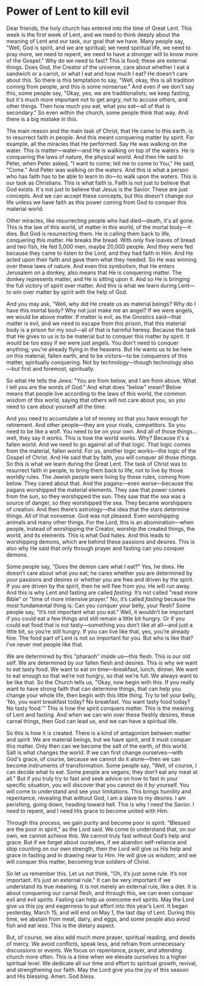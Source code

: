 # Power of Lent to kill evil

Dear friends, the holy church has entered into the time of Great Lent. This week is the first week of Lent, and we need to think deeply about the meaning of Lent and our task, our goal that we have. Many people say, "Well, God is spirit, and we are spiritual; we need spiritual life, we need to pray more, we need to repent, we need to have a stronger will to know more of the Gospel." Why do we need to fast? This is food; these are external things. Does God, the Creator of the universe, care about whether I eat a sandwich or a carrot, or what I eat and how much I eat? He doesn't care about this. So there is this temptation to say, "Well, okay, this is all tradition coming from people, and this is some nonsense." And even if we don't say this, some people say, "Okay, yes, we are traditionalists; we keep fasting, but it's much more important not to get angry, not to accuse others, and other things. Then how much you eat, what you eat—all of that is secondary." So even within the church, some people think that way. And there is a big mistake in this.

The main reason and the main task of Christ, that He came to this earth, is to resurrect faith in people. And this meant conquering matter by spirit. For example, all the miracles that He performed. Say He was walking on the water. This is matter—water—and He is walking on top of the waters. He is conquering the laws of nature, the physical world. And then He said to Peter, when Peter asked, "I want to come; tell me to come to You," He said, "Come." And Peter was walking on the waters. And this is what a person who has faith has to be able to learn to do—to walk upon the waters. This is our task as Christians. This is what faith is. Faith is not just to believe that God exists. It's not just to believe that Jesus is the Savior. These are just concepts. And we can accept these concepts, but this doesn't change our life unless we have faith as this power coming from God to conquer this material world.

Other miracles, like resurrecting people who had died—death, it's all gone. This is the law of this world, of matter in this world, of the mortal body—it dies. But God is resurrecting them. He is calling them back to life, conquering this matter. He breaks the bread. With only five loaves of bread and two fish, He fed 5,000 men, maybe 20,000 people. And they were fed because they came to listen to the Lord, and they had faith in Him. And He acted upon their faith and gave them what they needed. So He was winning over these laws of nature. And even this symbolism, that He enters Jerusalem on a donkey, also means that He is conquering matter. The donkey represents matter, and He is sitting upon it. And so He is bringing the full victory of spirit over matter. And this is what we learn during Lent—to win over matter by spirit with the help of God.

And you may ask, "Well, why did He create us as material beings? Why do I have this mortal body? Why not just make me an angel? If we were angels, we would be above matter. If matter is evil, as the Gnostics said—that matter is evil, and we need to escape from this prison, that this material body is a prison for my soul—all of that is harmful heresy. Because the task that He gives to us is to be material but to conquer this matter by spirit. It would be too easy if we were just angels. You don't need to conquer anything; you're already flying in the heavens. But He wants us to be here on this material, fallen earth, and to be victors—to be conquerors of this matter, spiritually conquering. Not by technology—though technology also—but first and foremost, spiritually.

So what He tells the Jews: "You are from below, and I am from above. What I tell you are the words of God." And what does "below" mean? Below means that people live according to the laws of this world, the common wisdom of this world, saying that others will not care about you, so you need to care about yourself all the time.

And you need to accumulate a lot of money so that you have enough for retirement. And other people—they are your rivals, competitors. So you need to be like a wolf. You need to be on your own. And all of those things... well, they say it works. This is how the world works. Why? Because it's a fallen world. And we need to go against all of that logic. That logic comes from the material, fallen world. For us, another logic works—the logic of the Gospel of Christ. And He said that by faith, you will conquer all those things. So this is what we learn during the Great Lent. The task of Christ was to resurrect faith in people, to bring them back to life, not to live by those worldly rules. The Jewish people were living by those rules, coming from below. They cared about that. And the pagans—even worse—because the pagans worshipped the material elements. They saw that power comes from the sun, so they worshipped the sun. They saw that the sea was a source of danger, so they worshipped the sea. They became worshippers of creation. And then there’s astrology—the idea that the stars determine things. All of that nonsense. God was not pleased. Even worshipping animals and many other things. For the Lord, this is an abomination—when people, instead of worshipping the Creator, worship the created things, the world, and its elements. This is what God hates. And this leads to worshipping demons, which are behind these passions and desires. This is also why He said that only through prayer and fasting can you conquer demons. 

Some people say, "Does the demon care what I eat?" Yes, he does. He doesn’t care about what you eat; he cares whether you are determined by your passions and desires or whether you are free and driven by the spirit. If you are driven by the spirit, then he will flee from you. He will run away. And this is why Lent and fasting are called *fasting*. It’s not called "read more Bible" or "time of more intensive prayer." No, it’s called *fasting* because the most fundamental thing is: Can you conquer your belly, your flesh? Some people say, "It’s not important what you eat." Well, it wouldn’t be important if you could eat a few things and still remain a little bit hungry. Or if you could eat food that is not tasty—something you don’t like at all—and just a little bit, so you’re still hungry. If you can live like that, yes, you’re already fine. The food part of Lent is not so important for you. But who is like that? I’ve never met people like that. 

We are determined by this "pharaoh" inside us—this flesh. This is our old self. We are determined by our fallen flesh and desires. This is why we want to eat tasty food. We want to eat on time—breakfast, lunch, dinner. We want to eat enough so that we’re not hungry, so that we’re full. We always want to be like that. So the Church tells us, "Okay, now begin with this. If you really want to have strong faith that can determine things, that can help you change your whole life, then begin with this little thing. Try to tell your belly, 'No, you want breakfast today? No breakfast. You want tasty food today? No tasty food.'" This is how the spirit conquers matter. This is the meaning of Lent and fasting. And when we can win over these fleshly desires, these carnal things, then God can lead us, and we can have a spiritual life.

So this is how it is created. There is a kind of antagonism between matter and spirit. We are material beings, but we have spirit, and it must conquer this matter. Only then can we become the salt of the earth, of this world. Salt is what changes the world. If we can first change ourselves—with God's grace, of course, because we cannot do it alone—then we can become instruments of transformation. Some people say, "Well, of course, I can decide what to eat. Some people are vegans; they don’t eat any meat at all." But if you truly try to fast and seek advice on how to fast in your specific situation, you will discover that you cannot do it by yourself. You will come to understand and see your limitations. This brings humility and repentance, revealing that without God, I am a slave to my desires. I am perishing, going down, heading toward hell. This is why I need the Savior. I need to repent, and I need His grace to become united with Him. 

Through this process, we gain purity and become poor in spirit. "Blessed are the poor in spirit," as the Lord said. We come to understand that, on our own, we cannot achieve this. We cannot truly fast without God’s help and grace. But if we forget about ourselves, if we abandon self-reliance and stop counting on our own strength, then the Lord will give us His help and grace in fasting and in drawing near to Him. He will give us wisdom, and we will conquer this matter, becoming true soldiers of Christ. 

So let us remember this. Let us not think, "Oh, it’s just some rule. It’s not important. It’s just an external rule." It can be very important if we understand its true meaning. It is not merely an external rule, like a diet. It is about conquering our carnal flesh, and through this, we can even conquer evil and evil spirits. Fasting can help us overcome evil spirits. May the Lord give us this joy and eagerness to put effort into this year’s Lent. It began yesterday, March 15, and will end on May 1, the last day of Lent. During this time, we abstain from meat, dairy, and eggs, and some people also avoid fish and eat less. This is the dietary aspect. 

But, of course, we also add much more prayer, spiritual reading, and deeds of mercy. We avoid conflicts, speak less, and refrain from unnecessary discussions or events. We focus on repentance, prayer, and attending church more often. This is a time when we elevate ourselves to a higher spiritual level. We dedicate all our time and effort to spiritual growth, revival, and strengthening our faith. May the Lord give you the joy of this season and His blessing. Amen. God bless.

